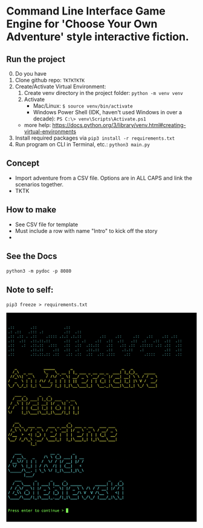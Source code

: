 # Command Line Interface Game Engine for 'Choose Your Own Adventure' style interactive fiction.

## Run the project

0. Do you have 
1. Clone github repo: `TKTKTKTK`
2. Create/Activate Virtual Environment:
    1. Create venv directory in the project folder: `python -m venv venv`
    2. Activate
        - Mac/Linux: `$ source venv/bin/activate`
        - Windows Power Shell (IDK, haven't used Windows in over a decade): `PS C:\> venv\Scripts\Activate.ps1`
    * more help: https://docs.python.org/3/library/venv.html#creating-virtual-environments
3. Install required packages via `pip3 install -r requirements.txt`
4. Run program on CLI in Terminal, etc.: `python3 main.py`

## Concept
- Import adventure from a CSV file. Options are in ALL CAPS and link the scenarios together. 
- TKTK

## How to make
- See CSV file for template
- Must include a row with name "Intro" to kick off the story
- 
	
## See the Docs

`python3 -m pydoc -p 8080` 

## Note to self:

`pip3 freeze > requirements.txt`

![Intro Screen](images/book_cover.png)
